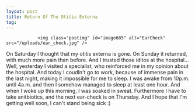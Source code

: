 ```yaml
---
layout: post
title: Return Of The Otitis Externa
tag: 
---
```



                <img class="postimg" id="image685" alt="EarCheck" src="/uploads/ear_check.jpg" />
<p>On Saturday I thought that my otitis externa is gone. On Sunday it returned, with much more pain than before. And I trusted those iditos at the hospital... Well, yesterday I visited a specialist, who reinforced me in my opinion about the hospital. And today I coudln't go to work, because of immense pain in the last night, making it impossible for me to sleep. I was awake from 10p.m. until 4a.m. and then I somehow managed to sleep at least one hour. And when I woke up this morning, I was soaked in sweat. Furthermore I have to take anitbiotics, and the next ear-check is on Thursday. And I hope that I'm getting well soon, I can't stand being sick :)</p>
            
